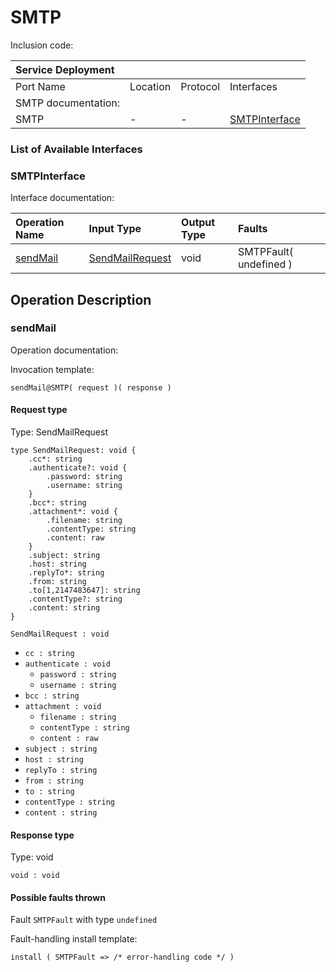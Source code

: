 <!-- cSpell:disable -->
<!-- markdownlint-disable -->
<!-- editorconfig-checker-disable -->

# SMTP

Inclusion code: 

| Service Deployment  |          |          |                                        |
|:--------------------|:---------|:---------|:---------------------------------------|
| Port Name           | Location | Protocol | Interfaces                             |
| SMTP documentation: |          |          |                                        |
| SMTP                | -        | -        | [SMTPInterface](smtp.md#SMTPInterface) |

### List of Available Interfaces

### SMTPInterface <a id="SMTPInterface"></a>

Interface documentation:

| Operation Name               | Input Type                                 | Output Type | Faults                   |
|:-----------------------------|:-------------------------------------------|:------------|:-------------------------|
| [sendMail](smtp.md#sendMail) | [SendMailRequest](smtp.md#SendMailRequest) | void        | SMTPFault\( undefined \) |

## Operation Description

### sendMail <a id="sendMail"></a>

Operation documentation:

Invocation template:

```jolie
sendMail@SMTP( request )( response )
```

#### Request type <a id="SendMailRequest"></a>

Type: SendMailRequest

```jolie
type SendMailRequest: void {
    .cc*: string
    .authenticate?: void {
        .password: string
        .username: string
    }
    .bcc*: string
    .attachment*: void {
        .filename: string
        .contentType: string
        .content: raw
    }
    .subject: string
    .host: string
    .replyTo*: string
    .from: string
    .to[1,2147483647]: string
    .contentType?: string
    .content: string
}
```

`SendMailRequest : void`

* `cc : string`
* `authenticate : void`
  * `password : string`
  * `username : string`
* `bcc : string`
* `attachment : void`
  * `filename : string`
  * `contentType : string`
  * `content : raw`
* `subject : string`
* `host : string`
* `replyTo : string`
* `from : string`
* `to : string`
* `contentType : string`
* `content : string`

#### Response type

Type: void

`void : void`

#### Possible faults thrown

Fault `SMTPFault` with type `undefined`

Fault-handling install template:

```jolie
install ( SMTPFault => /* error-handling code */ )
```

